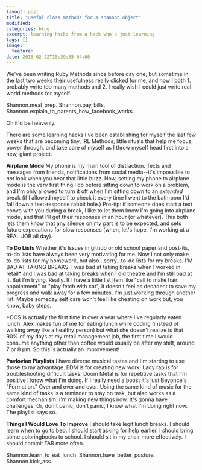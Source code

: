 ```yaml
---
layout: post
title: "useful class methods for a shannon object"
modified:
categories: blog
excerpt: learning hacks from a hack who's just learning
tags: []
image:
  feature:
date: 2016-02-22T15:39:55-04:00
---
```


We've been writing Ruby Methods since before day one, but sometime in the last two weeks their usefulness really clicked for me, and now I both 1. probably write too many methods and 2. I really wish I could just write real world methods for myself.

Shannon.meal_prep. Shannon.pay_bills. Shannon.explain_to_parents_how_facebook_works.

Oh it'd be heavenly.

There are some learning hacks I've been establishing for myself the last few weeks that are becoming tiny, IRL Methods, little rituals that help me focus, power through, and take care of myself as I throw myself head first into a new, giant project.

<b>Airplane Mode</b>
My phone is my main tool of distraction. Texts and messages from friends, notifications from social media--it's impossible to <i>not</i> look when you hear that little buzz. Now, setting my phone to airplane mode is the very first thing I do before sitting down to work on a problem, and I'm only allowed to turn it off when I'm sitting down to an <i>extended</i> break (if I allowed myself to check it every time I went to the bathroom I'd fall down a text-response rabbit hole.)
Pro-tip: if someone does start a text convo with you during a break, I like to let them know I'm going into airplane mode, and that I'll get their responses in an hour (or whatever). This both lets them know that any silence on my part is to be expected, and sets future expecations for slow responses (when, let's hope, I'm working at a REAL JOB all day).

<b>To Do Lists</b>
Whether it's Issues in github or old school paper and post-its, to-do lists have always been very motivating for me. Now I not only make to-do lists for my homework, but also...sorry...to-do lists for my breaks. I'M BAD AT TAKING BREAKS. I was bad at taking breaks when I worked in retail* and I was bad at taking breaks when I did theatre and I'm still bad at it. But I'm trying.
Really. 
If I have a little list item like "call to make hair appointment" or "play fetch with cat", it doesn't feel as decadent to save my progress and walk away for a few minutes. I'm just working through another list. Maybe someday self care won't feel like cheating on work but, you know, baby steps.

*OCS is actually the first time in over a year where I've regularly eaten lunch. Alex makes fun of me for eating lunch while coding (instead of walking away like a healthy person) but what she doesn't realize is that 90% of my days at my retail management job, the first time I would consume anything other than coffee would usually be after my shift, around 7 or 8 pm.
So this is actually an improvement!

<b>Pavlovian Playlists</b>
I have diverse musical tastes and I'm starting to use those to my advantage. EDM is for creating new work. Lady rap is for troubleshooting difficult tasks. Doom Metal is for repetitive tasks that I'm positive I know what I'm doing. If I really need a boost it's just Beyonce's "Formation." Over and over and over.
Using the same kind of music for the same kind of tasks is a reminder to stay on task, but also works as a comfort mechanism. I'm making new things now. It's gonna have challenges. Or, don't panic, don't panic, I know what I'm doing right now. The playlist says so.

<b>Things I Would Love To Improve</b>
I should take legit lunch breaks. I should learn when to go to bed. I should start asking for help earlier. I should bring some coloringbooks to school. I should sit in my chair more effectively. I should commit FAR more often.

Shannon.learn_to_eat_lunch. Shannon.have_better_posture. Shannon.kick_ass.